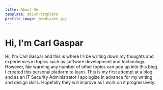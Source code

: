 ```yaml
---
title: About Me
template: about-template
profile_image: /media/me.jpg
---
```

# Hi, I'm Carl Gaspar

Hi, I'm Carl Gaspar and this is where I'll be writing down my thoughts and experiences in topics such as software development and technology. However, fair warning any number of other topics can pop up into this blog. I created this personal platform to learn. This is my first attempt at a blog, and as an IT Security Administrator I apologize in advance for my writing and design skills. Hopefully they will improve as I work on it progressively.